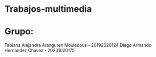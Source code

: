 # Trabajos-multimedia
# Grupo:
Fabiana Alejandra Aranguren Mouledous - 20192020124
Diego Armando Hernandez Chavez - 20201020175
